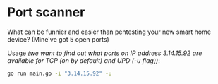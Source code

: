 # Port scanner

What can be funnier and easier than pentesting your new smart home device? (Mine've got 5 open ports)

Usage _(we want to find out what ports on IP address 3.14.15.92 are available for TCP (on by default) and UPD (-u flag))_:
```bash
go run main.go -i "3.14.15.92" -u
```